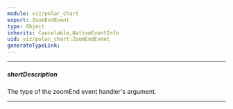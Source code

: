 ```yaml
---
module: viz/polar_chart
export: ZoomEndEvent
type: Object
inherits: Cancelable,NativeEventInfo
uid: viz/polar_chart:ZoomEndEvent
generateTypeLink: 
---
```

---
##### shortDescription
The type of the zoomEnd event handler's argument.

---
<!-- Description goes here -->